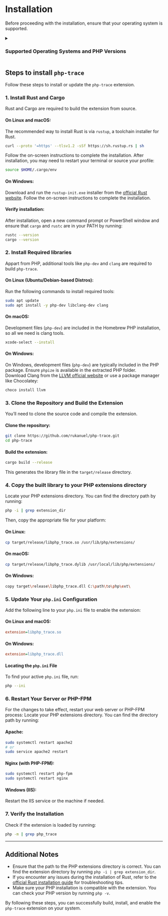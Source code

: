 # Installation
Before proceeding with the installation, ensure that your operating system is supported.

<details>
<summary>

### Supported Operating Systems and PHP Versions

</summary>


| Operating System | PHP Version | Status             | Notes                                  |
| ---------------- | ----------- | ------------------ | -------------------------------------- |
| Linux (Ubuntu)   | 8.1+        | Tested & Supported | Fully tested on Ubuntu 20.04 and 22.04 |
| Linux (Debian)   | 8.1+        | Tested & Supported | Fully tested on Debian                 |
| Linux (CentOS)   | 8.0+        | Tested             | Partial testing; minor issues reported |
| macOS            | 8.0+        | Tested & Supported | Tested on macOS Monterey and Ventura   |
| Windows 10/11    | 8.0+        | Tested & Supported | Fully functional with IIS and CLI      |
| Windows Server   | n/a         | Not Tested         | Requires manual testing                |
| Linux (Alpine)   | 8.0+        | Tested             | Compatible, tested in Dockerized env   |
| FreeBSD          | n/a         | Not Tested         | Compatibility unknown                  |
| Other UNIX-based | n/a         | Not Tested         | Requires additional testing            |

**Legend**
- **Tested & Supported**: Verified to work without issues.
- **Tested**: Tested but may require additional configuration or fixes.
- **Not Tested**: Compatibility not verified, may work but unsupported.

</details>


## Steps to install  `php-trace`
Follow these steps to install or update the `php-trace` extension.


### 1. Install Rust and Cargo
Rust and Cargo are required to build the extension from source. 

#### On Linux and macOS:
The recommended way to install Rust is via `rustup`, a toolchain installer for Rust.
```sh
curl --proto '=https' --tlsv1.2 -sSf https://sh.rustup.rs | sh
```

Follow the on-screen instructions to complete the installation. After installation, you may need to restart your terminal or source your profile:
```sh
source $HOME/.cargo/env
```

#### On Windows:
Download and run the `rustup-init.exe` installer from the [official Rust website](https://www.rust-lang.org/tools/install). Follow the on-screen instructions to complete the installation.

#### Verify installation:
After installation, open a new command prompt or PowerShell window and ensure that `cargo` and `rustc` are in your PATH by running:

```sh
rustc --version
cargo --version
```

### 2. Install Required libraries
Appart from PHP, additional tools like `php-dev` and `clang` are required to build `php-trace`.

#### On Linux (Ubuntu/Debian-based Distros):
Run the following commands to install required tools:
```sh
sudo apt update
sudo apt install -y php-dev libclang-dev clang
```

#### On macOS:
Development files (`php-dev`) are included in the Homebrew PHP installation, so all we need is clang tools.
```sh
xcode-select --install
```

#### On Windows:
On Windows, development files (`php-dev`) are typically included in the PHP package. Ensure `phpize` is available in the extracted PHP folder.<br>
Download Clang from the [LLVM official website](https://llvm.org/) or use a package manager like Chocolatey:
```sh
choco install llvm
```

### 3. Clone the Repository and Build the Extension
You’ll need to clone the source code and compile the extension.

#### Clone the repository:
```sh
git clone https://github.com/rukanuel/php-trace.git
cd php-trace
```

#### Build the extension:
```sh
cargo build --release
```
This generates the library file in the `target/release` directory.

### 4. Copy the built library to your PHP extensions directory
Locate your PHP extensions directory. You can find the directory path by running:
```sh
php -i | grep extension_dir
```
Then, copy the appropriate file for your platform:

#### On Linux:
```sh
cp target/release/libphp_trace.so /usr/lib/php/extensions/
```

#### On macOS:
```sh
cp target/release/libphp_trace.dylib /usr/local/lib/php/extensions/
```

#### On Windows:
```sh
copy target\release\libphp_trace.dll C:\path\to\php\ext\
```

### 5. Update Your `php.ini` Configuration
Add the following line to your `php.ini` file to enable the extension:

#### On Linux and macOS:
```ini
extension=libphp_trace.so
```
#### On Windows:
```ini
extension=libphp_trace.dll
```

#### Locating the `php.ini` File
To find your active `php.ini` file, run:
```sh
php --ini
```

### 6. Restart Your Server or PHP-FPM
For the changes to take effect, restart your web server or PHP-FPM process:
Locate your PHP extensions directory. You can find the directory path by running:

#### Apache:
```sh
sudo systemctl restart apache2
# or
sudo service apache2 restart
```

#### Nginx (with PHP-FPM):
```sh
sudo systemctl restart php-fpm
sudo systemctl restart nginx
```

#### Windows (IIS): 
Restart the IIS service or the machine if needed.

### 7. Verify the Installation
Check if the extension is loaded by running:
```sh
php -m | grep php_trace
```

---

## Additional Notes

- Ensure that the path to the PHP extensions directory is correct. You can find the extension directory by running `php -i | grep extension_dir`.
- If you encounter any issues during the installation of Rust, refer to the [official Rust installation guide](https://www.rust-lang.org/tools/install) for troubleshooting tips.
- Make sure your PHP installation is compatible with the extension. You can check your PHP version by running `php -v`.

By following these steps, you can successfully build, install, and enable the `php-trace` extension on your system.

